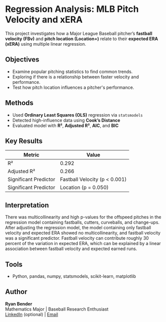 # Regression Analysis: MLB Pitch Velocity and xERA

This project investigates how a Major League Baseball pitcher’s **fastball velocity (FBv)** and **pitch location (Location+)** relate to their **expected ERA (xERA)** using multiple linear regression.

## Objectives
- Examine popular pitching statistics to find common trends.
- Exploring if there is a relationship between faster velocity and performance.
- Test how pitch location influences a pitcher's performance.

## Methods
- Used **Ordinary Least Squares (OLS)** regression via `statsmodels`
- Detected high-influence data using **Cook’s Distance**
- Evaluated model with **R²**, **Adjusted R²**, **AIC**, and **BIC**

## Key Results
| Metric | Value |
|--------|-------|
| R² | 0.292 |
| Adjusted R² | 0.266 |
| Significant Predictor | Fastball Velocity (p < 0.001) |
| Significant Predictor | Location (p = 0.050) |

## Interpretation
There was multicollinearity and high p-values for the offspeed pitches in the regression model containing fastballs, cutters, curveballs, and change-ups. After adjusting the regression model, the model containing only fastball velocity and expected ERA showed no multicollinearity, and fastball velocity was a significant predictor. Fastball velocity can contribute roughly 30 percent of the variation in expected ERA, which can be explained by a linear association between fastball velocity and expected earned runs.

## Tools
- Python, pandas, numpy, statsmodels, scikit-learn, matplotlib

## Author
**Ryan Bender**  
Mathematics Major | Baseball Research Enthusiast  
[LinkedIn](https://www.linkedin.com) (optional) | [Email](ryanbender2002@gmail.com)
